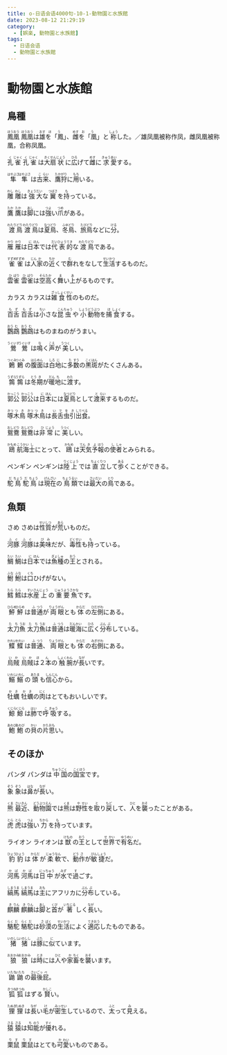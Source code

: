 ```yaml
---
title: o-日语会语4000句-10-1-動物園と水族館
date: 2023-08-12 21:29:19
category:
  - [娯楽, 動物園と水族館]
tags:
  - 日语会语
  - 動物園と水族館
---
```


# 動物園と水族館

## 鳥種

<ruby>鳳<rt>ほう</rt>凰<rt>おう</rt></ruby>
<ruby>鳳<rt>ほう</rt>凰<rt>おう</rt>は<rt></rt>雄<rt>おす</rt>を「鳳<rt>ほう</rt>」、<rt></rt>雌<rt>めす</rt>を「凰<rt>おう</rt>」と<rt></rt>称<rt>しょう</rt>した。／雄凤凰被称作凤，雌凤凰被称凰，合称凤凰。</ruby>

<ruby>孔<rt>く</rt>雀<rt>じゃく</rt></ruby>
<ruby>孔<rt>く</rt>雀<rt>じゃく</rt>は<rt></rt>大<rt>きく</rt>扇<rt>せん</rt>状<rt>じょう</rt>に<rt></rt>広<rt>ひろ</rt>げて<rt></rt>雌<rt>めす</rt>に<rt></rt>求<rt>きゅう</rt>愛<rt>あい</rt>する。</ruby>

<ruby>隼<rt>はやぶさ</rt></ruby>
<ruby>隼<rt>はやぶさ</rt>は<rt></rt>古<rt>こ</rt>来<rt>らい</rt>、<rt></rt>鷹<rt>たか</rt>狩<rt>がり</rt>に<rt></rt>用<rt>もち</rt>いる。</ruby>

<ruby>雕<rt>わし</rt></ruby>
<ruby>雕<rt>わし</rt>は<rt></rt>強<rt>きょう</rt>大<rt>だい</rt>な<rt></rt>翼<rt>つばさ</rt>を<rt></rt>持<rt>も</rt>っている。</ruby>

<ruby>鷹<rt>たか</rt></ruby>
<ruby>鷹<rt>たか</rt>は<rt></rt>脚<rt>あし</rt>には<rt></rt>強<rt>つよ</rt>い<rt></rt>爪<rt>つめ</rt>がある。</ruby>

<ruby>渡<rt>わたり</rt>鳥<rt>どり</rt></ruby>
<ruby>渡<rt>わたり</rt>鳥<rt>どり</rt>は<rt></rt>夏<rt>なつ</rt>鳥<rt>どり</rt>、<rt></rt>冬<rt>ふゆ</rt>鳥<rt>どり</rt>、<rt></rt>旅<rt>たび</rt>鳥<rt>どり</rt>などに<rt></rt>分<rt>ける</rt>。</ruby>

<ruby>雁<rt>かり</rt></ruby>
<ruby>雁<rt>かり</rt>は<rt></rt>日<rt>に</rt>本<rt>ほん</rt>では<rt></rt>代<rt>だい</rt>表<rt>ひょう</rt>的<rt>てき</rt>な<rt></rt>渡<rt>わたり</rt>鳥<rt>どり</rt>である。</ruby>

<ruby>雀<rt>すずめ</rt></ruby>
<ruby>雀<rt>すずめ</rt>は<rt></rt>人<rt>じん</rt>家<rt>か</rt>の<rt></rt>近<rt>ちか</rt>くで<rt></rt>群<rt>む</rt>れをなして<rt></rt>生<rt>せい</rt>活<rt>かつ</rt>するものだ。</ruby>

<ruby>雲<rt>ひ</rt>雀<rt>ばり</rt></ruby>
<ruby>雲<rt>ひ</rt>雀<rt>ばり</rt>は<rt></rt>空<rt>そら</rt>高<rt>たか</rt>く<rt></rt>舞<rt>ま</rt>い<rt></rt>上<rt>あ</rt>がるものです。</ruby>

<ruby>カラス</ruby>
<ruby>カラスは<rt></rt>雑<rt>ざっ</rt>食<rt>しょく</rt>性<rt>せい</rt>のものだ。</ruby>

<ruby>百<rt>も</rt>舌<rt>ず</rt></ruby>
<ruby>百<rt>も</rt>舌<rt>ず</rt>は<rt></rt>小<rt>ちい</rt>さな<rt></rt>昆<rt>こん</rt>虫<rt>ちゅう</rt>や<rt></rt>小<rt>しょう</rt>動<rt>どう</rt>物<rt>ぶつ</rt>を<rt></rt>捕<rt>ほ</rt>食<rt>しょく</rt>する。</ruby>

<ruby>鸚<rt>おう</rt>鵡<rt>む</rt></ruby>
<ruby>鸚<rt>おう</rt>鵡<rt>む</rt>はものまねのがうまい。</ruby>

<ruby>鶯<rt>うぐいす</rt></ruby>
<ruby>鶯<rt>うぐいす</rt>は<rt></rt>鳴<rt>な</rt>く<rt></rt>声<rt>こえ</rt>が<rt></rt>美<rt>うつく</rt>しい。</ruby>

<ruby>鶫<rt>つぐみ</rt></ruby>
<ruby>鶫<rt>つぐみ</rt>の<rt></rt>腹<rt>はら</rt>面<rt>めん</rt>は<rt></rt>白<rt>しろ</rt>地<rt>じ</rt>に<rt></rt>多<rt>た</rt>数<rt>すう</rt>の<rt></rt>黒<rt>こく</rt>斑<rt>はん</rt>がたくさんある。</ruby>

<ruby>鶉<rt>うずら</rt></ruby>
<ruby>鶉<rt>うずら</rt>は<rt></rt>冬<rt>とう</rt>期<rt>き</rt>が<rt></rt>暖<rt>だん</rt>地<rt>ち</rt>に<rt></rt>渡<rt>わた</rt>す。</ruby>

<ruby>郭<rt>かっ</rt>公<rt>こう</rt></ruby>
<ruby>郭<rt>かっ</rt>公<rt>こう</rt>は<rt></rt>日<rt>に</rt>本<rt>ほん</rt>には<rt></rt>夏<rt>なつ</rt>鳥<rt>どり</rt>として<rt></rt>渡<rt>と</rt>来<rt>らい</rt>するものだ。</ruby>

<ruby>啄<rt>きつ</rt>木<rt>つ</rt>鳥<rt>き</rt></ruby>
<ruby>啄<rt>きつ</rt>木<rt>つ</rt>鳥<rt>き</rt>は<rt></rt>長<rt>い</rt>舌<rt>で</rt>虫<rt>を</rt>引<rt>き</rt>出<rt>して</rt>食<rt>べる</rt>。</ruby>

<ruby>鴛<rt>おし</rt>鴦<rt>どり</rt></ruby>
<ruby>鴛<rt>おし</rt>鴦<rt>どり</rt>は<rt></rt>非<rt>ひ</rt>常<rt>じょう</rt>に<rt></rt>美<rt>うつく</rt>しい。</ruby>

<ruby>鴎<rt>かもめ</rt></ruby>
<ruby>航<rt>こう</rt>海<rt>かい</rt>士<rt>し</rt>にとって、<rt></rt>鴎<rt>かもめ</rt>は<rt></rt>天<rt>てん</rt>気<rt>き</rt>予<rt>よ</rt>報<rt>ほう</rt>の<rt></rt>使<rt>し</rt>者<rt>しゃ</rt>とみられる。</ruby>

<ruby>ペンギン</ruby>
<ruby>ペンギンは<rt></rt>陸<rt>りく</rt>上<rt>じょう</rt>では<rt></rt>直<rt>ちょく</rt>立<rt>りつ</rt>して<rt></rt>歩<rt>ある</rt>くことができる。</ruby>

<ruby>駝<rt>だ</rt>鳥<rt>ちょう</rt></ruby>
<ruby>駝<rt>だ</rt>鳥<rt>ちょう</rt>は<rt></rt>現<rt>げん</rt>在<rt>ざい</rt>の<rt></rt>鳥<rt>ちょう</rt>類<rt>るい</rt>では<rt></rt>最<rt>さい</rt>大<rt>だい</rt>の<rt></rt>鳥<rt>とり</rt>である。</ruby>


## 魚類

<ruby>さめ</ruby>
<ruby>さめは<rt></rt>性<rt>せい</rt>質<rt>しつ</rt>が<rt></rt>荒<rt>あら</rt>いものだ。</ruby>

<ruby>河<rt>ふ</rt>豚<rt>ぐ</rt></ruby>
<ruby>河<rt>ふ</rt>豚<rt>ぐ</rt>は<rt></rt>美<rt>び</rt>味<rt>み</rt>だが、<rt></rt>毒<rt>どく</rt>性<rt>せい</rt>も<rt></rt>持<rt>も</rt>っている。</ruby>

<ruby>鯛<rt>たい</rt></ruby>
<ruby>鯛<rt>たい</rt>は<rt></rt>日<rt>に</rt>本<rt>ほん</rt>では<rt></rt>魚<rt>ぎょ</rt>種<rt>しゅ</rt>の<rt></rt>王<rt>おう</rt>とされる。</ruby>

<ruby>鮒<rt>ふな</rt></ruby>
<ruby>鮒<rt>ふな</rt>は<rt></rt>口<rt>くち</rt>ひげがない。</ruby>

<ruby>鱈<rt>たら</rt></ruby>
<ruby>鱈<rt>たら</rt>は<rt></rt>水<rt>すい</rt>産<rt>さん</rt>上<rt>じょう</rt>の<rt></rt>重<rt>じゅう</rt>要<rt>よう</rt>魚<rt>さかな</rt>です。</ruby>

<ruby>鮃<rt>ひらめ</rt></ruby>
<ruby>鮃<rt>ひらめ</rt>は<rt></rt>普<rt>ふ</rt>通<rt>つう</rt>が<rt></rt>両<rt>りょう</rt>眼<rt>がん</rt>とも<rt></rt>体<rt>からだ</rt>の<rt></rt>左<rt>ひだ</rt>側<rt>がわ</rt>にある。</ruby>

<ruby>太<rt>た</rt>刀<rt>ち</rt>魚<rt>うお</rt></ruby>
<ruby>太<rt>た</rt>刀<rt>ち</rt>魚<rt>うお</rt>は<rt></rt>普<rt>ふ</rt>通<rt>つう</rt>は<rt></rt>暖<rt>だん</rt>海<rt>かい</rt>に<rt></rt>広<rt>ひろ</rt>く<rt></rt>分<rt>ぶん</rt>布<rt>ぷ</rt>している。</ruby>

<ruby>鰈<rt>かれい</rt></ruby>
<ruby>鰈<rt>かれい</rt>は<rt></rt>普<rt>ふ</rt>通<rt>つう</rt>、<rt></rt>両<rt>りょう</rt>眼<rt>がん</rt>とも<rt></rt>体<rt>からだ</rt>の<rt></rt>右<rt>みぎ</rt>側<rt>がわ</rt>にある。</ruby>

<ruby>烏<rt>い</rt>賊<rt>か</rt></ruby>
<ruby>烏<rt>い</rt>賊<rt>か</rt>は２本<rt>ほん</rt>の<rt></rt>触<rt>しょく</rt>腕<rt>わん</rt>が<rt></rt>長<rt>なが</rt>いです。</ruby>

<ruby>鰯<rt>いわし</rt></ruby>
<ruby>鰯<rt>いわし</rt>の<rt></rt>頭<rt>あたま</rt>も<rt></rt>信<rt>しん</rt>心<rt>じん</rt>から。</ruby>

<ruby>牡<rt>か</rt>蠣<rt>き</rt></ruby>
<ruby>牡<rt>か</rt>蠣<rt>き</rt>の<rt></rt>肉<rt>にく</rt>はとてもおいしいです。</ruby>

<ruby>鯨<rt>くじら</rt></ruby>
<ruby>鯨<rt>くじら</rt>は<rt></rt>肺<rt>はい</rt>で<rt></rt>呼<rt>こ</rt>吸<rt>きゅう</rt>する。</ruby>

<ruby>鮑<rt>あわび</rt></ruby>
<ruby>鮑<rt>あわび</rt>の<rt></rt>貝<rt>かい</rt>の<rt></rt>片<rt>かた</rt>思<rt>おも</rt>い。</ruby>


## そのほか

<ruby>パンダ</ruby>
<ruby>パンダは<rt></rt>中<rt>ちゅう</rt>国<rt>ごく</rt>の<rt></rt>国<rt>こく</rt>宝<rt>ほう</rt>です。</ruby>

<ruby>象<rt>ぞう</rt></ruby>
<ruby>象<rt>ぞう</rt>は<rt></rt>鼻<rt>はな</rt>が<rt></rt>長<rt>なが</rt>い。</ruby>

<ruby>熊<rt>くま</rt></ruby>
<ruby>最<rt>さい</rt>近<rt>きん</rt>、<rt></rt>動<rt>どう</rt>物<rt>ぶつ</rt>園<rt>えん</rt>では<rt></rt>熊<rt>くま</rt>は<rt></rt>野<rt>や</rt>性<rt>せい</rt>を<rt></rt>取<rt>と</rt>り<rt></rt>戻<rt>もど</rt>して、<rt></rt>人<rt>ひと</rt>を<rt></rt>襲<rt>おそ</rt>ったことがある。</ruby>

<ruby>虎<rt>とら</rt></ruby>
<ruby>虎<rt>とら</rt>は<rt></rt>強<rt>つよ</rt>い<rt></rt>力<rt>ちから</rt>を<rt></rt>持<rt>も</rt>っています。</ruby>

<ruby>ライオン</ruby>
<ruby>ライオンは<rt></rt>獣<rt>けもの</rt>の<rt></rt>王<rt>おう</rt>として<rt></rt>世<rt>せ</rt>界<rt>かい</rt>で<rt></rt>有<rt>ゆう</rt>名<rt>めい</rt>だ。</ruby>

<ruby>豹<rt>ひょう</rt></ruby>
<ruby>豹<rt>ひょう</rt>は<rt></rt>体<rt>からだ</rt>が<rt></rt>柔<rt>じゅう</rt>軟<rt>なん</rt>で、<rt></rt>動<rt>どう</rt>作<rt>さ</rt>が<rt></rt>敏<rt>びん</rt>捷<rt>しょう</rt>だ。</ruby>

<ruby>河<rt>か</rt>馬<rt>ば</rt></ruby>
<ruby>河<rt>か</rt>馬<rt>ば</rt>は<rt></rt>日<rt>にっ</rt>中<rt>ちゅう</rt>が<rt></rt>水<rt>みず</rt>で<rt></rt>過<rt>す</rt>ごす。</ruby>

<ruby>縞<rt>しま</rt>馬<rt>うま</rt></ruby>
<ruby>縞<rt>しま</rt>馬<rt>うま</rt>は<rt></rt>主<rt>おも</rt>にアフリカに<rt></rt>分<rt>ぶん</rt>布<rt>ぷ</rt>している。</ruby>

<ruby>麒<rt>き</rt>麟<rt>りん</rt></ruby>
<ruby>麒<rt>き</rt>麟<rt>りん</rt>は<rt></rt>脚<rt>あし</rt>と<rt></rt>首<rt>くび</rt>が<rt></rt>著<rt>いちじる</rt>しく<rt></rt>長<rt>なが</rt>い。</ruby>

<ruby>駱<rt>らく</rt>駝<rt>だ</rt></ruby>
<ruby>駱<rt>らく</rt>駝<rt>だ</rt>は<rt></rt>砂<rt>さ</rt>漠<rt>ばく</rt>の<rt></rt>生<rt>せい</rt>活<rt>かつ</rt>によく<rt></rt>適<rt>てき</rt>応<rt>おう</rt>したものである。</ruby>

<ruby>猪<rt>いのしし</rt></ruby>
<ruby>猪<rt>いのしし</rt>は<rt></rt>豚<rt>ぶた</rt>に<rt></rt>似<rt>に</rt>ています。</ruby>

<ruby>狼<rt>おおかみ</rt></ruby>
<ruby>狼<rt>おおかみ</rt>は<rt></rt>時<rt>とき</rt>には<rt></rt>人<rt>ひと</rt>や<rt></rt>家<rt>か</rt>畜<rt>ちく</rt>を<rt></rt>襲<rt>おそ</rt>います。</ruby>

<ruby>鼬<rt>いたち</rt></ruby>
<ruby>鼬<rt>いたち</rt>の<rt></rt>最<rt>さい</rt>後<rt>ごっ</rt>屁<rt>ぺ</rt>。</ruby>

<ruby>狐<rt>きつね</rt></ruby>
<ruby>狐<rt>きつね</rt>はずる<rt></rt>賢<rt>かしこ</rt>い。</ruby>

<ruby>狸<rt>たぬき</rt></ruby>
<ruby>狸<rt>たぬき</rt>は<rt></rt>長<rt>なが</rt>い<rt></rt>毛<rt>け</rt>が<rt></rt>密<rt>みっ</rt>生<rt>せい</rt>しているので、<rt></rt>太<rt>ふと</rt>って<rt></rt>見<rt>み</rt>える。</ruby>

<ruby>猿<rt>さる</rt></ruby>
<ruby>猿<rt>さる</rt>は<rt></rt>知<rt>ち</rt>能<rt>のう</rt>が<rt></rt>優<rt>すぐ</rt>れる。</ruby>

<ruby>栗<rt>り</rt>鼠<rt>す</rt></ruby>
<ruby>栗<rt>り</rt>鼠<rt>す</rt>はとても<rt></rt>可<rt>か</rt>愛<rt>わい</rt>いものである。</ruby>

